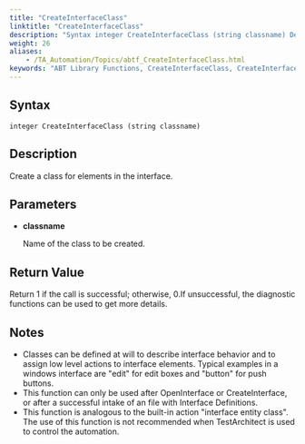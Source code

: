 ```yaml
--- 
title: "CreateInterfaceClass"
linktitle: "CreateInterfaceClass"
description: "Syntax integer CreateInterfaceClass (string classname) Description Create a class for elements in the interface. Parameters classname Name of the class to be created. Return Value Return 1 if the call ..."
weight: 26
aliases: 
    - /TA_Automation/Topics/abtf_CreateInterfaceClass.html
keywords: "ABT Library Functions, CreateInterfaceClass, CreateInterfaceClass (ABT library function)"
---
```


## Syntax

`integer CreateInterfaceClass (string classname)`

## Description

Create a class for elements in the interface.

## Parameters

-   **classname**

    Name of the class to be created.


## Return Value

Return 1 if the call is successful; otherwise, 0.If unsuccessful, the diagnostic functions can be used to get more details.

## Notes

-   Classes can be defined at will to describe interface behavior and to assign low level actions to interface elements. Typical examples in a windows interface are "edit" for edit boxes and "button" for push buttons.
-   This function can only be used after OpenInterface or CreateInterface, or after a successful intake of an file with Interface Definitions.
-   This function is analogous to the built-in action "interface entity class". The use of this function is not recommended when TestArchitect is used to control the automation.




